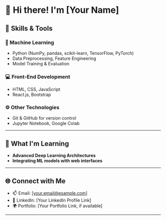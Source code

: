 # 👋 Hi there! I'm [Your Name]

## 🔧 Skills & Tools  
### 🌟 Machine Learning  
- Python (NumPy, pandas, scikit-learn, TensorFlow, PyTorch)  
- Data Preprocessing, Feature Engineering  
- Model Training & Evaluation  

### 💻 Front-End Development  
- HTML, CSS, JavaScript  
- React.js, Bootstrap  

### ⚙️ Other Technologies  
- Git & GitHub for version control  
- Jupyter Notebook, Google Colab  

---

## 🌱 What I'm Learning  
- **Advanced Deep Learning Architectures**  
- **Integrating ML models with web interfaces**  

---

## 🌐 Connect with Me  
- 📫 Email: [your.email@example.com]  
- 🌟 LinkedIn: [Your LinkedIn Profile Link]  
- 🌍 Portfolio: [Your Portfolio Link, if available]  

---
